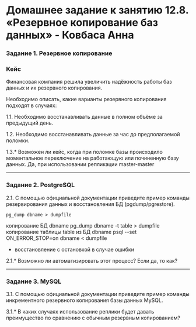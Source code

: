 # Домашнее задание к занятию 12.8. «Резервное копирование баз данных» - Ковбаса Анна

### Задание 1. Резервное копирование

### Кейс
Финансовая компания решила увеличить надёжность работы баз данных и их резервного копирования. 

Необходимо описать, какие варианты резервного копирования подходят в случаях: 

1.1. Необходимо восстанавливать данные в полном объёме за предыдущий день.

1.2. Необходимо восстанавливать данные за час до предполагаемой поломки.

1.3.* Возможен ли кейс, когда при поломке базы происходило моментальное переключение на работающую или починенную базу данных.
  Да, при использовании репликации master-master


---

### Задание 2. PostgreSQL

2.1. С помощью официальной документации приведите пример команды резервирования данных и восстановления БД (pgdump/pgrestore).
```
pg_dump dbname > dumpfile
```
копирование БД dbname
pg_dump dbname -t table > dumpfile
копирование таблицы table из БД dbname
psql --set ON_ERROR_STOP=on dbname < dumpfile 
- восстановление с остановкой в случае ошибки

2.1.* Возможно ли автоматизировать этот процесс? Если да, то как?


---

### Задание 3. MySQL

3.1. С помощью официальной документации приведите пример команды инкрементного резервного копирования базы данных MySQL. 

3.1.* В каких случаях использование реплики будет давать преимущество по сравнению с обычным резервным копированием?


